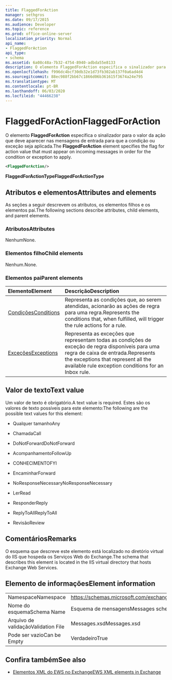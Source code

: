 ```yaml
---
title: FlaggedForAction
manager: sethgros
ms.date: 09/17/2015
ms.audience: Developer
ms.topic: reference
ms.prod: office-online-server
localization_priority: Normal
api_name:
- FlaggedForAction
api_type:
- schema
ms.assetid: 6a08c48a-7b32-4754-8940-adbda55e8133
description: O elemento FlaggedForAction especifica o sinalizador para o valor da ação que deve aparecer nas mensagens de entrada para que a condição ou exceção seja aplicada.
ms.openlocfilehash: f996dc4bcf30db32e1d73fb302ab137f0a6ad4d4
ms.sourcegitcommit: 88ec988f2bb67c1866d06b361615f3674a24e795
ms.translationtype: MT
ms.contentlocale: pt-BR
ms.lasthandoff: 06/03/2020
ms.locfileid: "44466238"
---
```

# <a name="flaggedforaction"></a><span data-ttu-id="cd9db-103">FlaggedForAction</span><span class="sxs-lookup"><span data-stu-id="cd9db-103">FlaggedForAction</span></span>

<span data-ttu-id="cd9db-104">O elemento **FlaggedForAction** especifica o sinalizador para o valor da ação que deve aparecer nas mensagens de entrada para que a condição ou exceção seja aplicada.</span><span class="sxs-lookup"><span data-stu-id="cd9db-104">The **FlaggedForAction** element specifies the flag for action value that must appear on incoming messages in order for the condition or exception to apply.</span></span> 
  
```XML
<FlaggedForAction/>
```

 <span data-ttu-id="cd9db-105">**FlaggedForActionType**</span><span class="sxs-lookup"><span data-stu-id="cd9db-105">**FlaggedForActionType**</span></span>
## <a name="attributes-and-elements"></a><span data-ttu-id="cd9db-106">Atributos e elementos</span><span class="sxs-lookup"><span data-stu-id="cd9db-106">Attributes and elements</span></span>

<span data-ttu-id="cd9db-107">As seções a seguir descrevem os atributos, os elementos filhos e os elementos pai.</span><span class="sxs-lookup"><span data-stu-id="cd9db-107">The following sections describe attributes, child elements, and parent elements.</span></span>
  
### <a name="attributes"></a><span data-ttu-id="cd9db-108">Atributos</span><span class="sxs-lookup"><span data-stu-id="cd9db-108">Attributes</span></span>

<span data-ttu-id="cd9db-109">Nenhum</span><span class="sxs-lookup"><span data-stu-id="cd9db-109">None.</span></span>
  
### <a name="child-elements"></a><span data-ttu-id="cd9db-110">Elementos filho</span><span class="sxs-lookup"><span data-stu-id="cd9db-110">Child elements</span></span>

<span data-ttu-id="cd9db-111">Nenhum.</span><span class="sxs-lookup"><span data-stu-id="cd9db-111">None.</span></span>
  
### <a name="parent-elements"></a><span data-ttu-id="cd9db-112">Elementos pai</span><span class="sxs-lookup"><span data-stu-id="cd9db-112">Parent elements</span></span>

|<span data-ttu-id="cd9db-113">**Elemento**</span><span class="sxs-lookup"><span data-stu-id="cd9db-113">**Element**</span></span>|<span data-ttu-id="cd9db-114">**Descrição**</span><span class="sxs-lookup"><span data-stu-id="cd9db-114">**Description**</span></span>|
|:-----|:-----|
|[<span data-ttu-id="cd9db-115">Condições</span><span class="sxs-lookup"><span data-stu-id="cd9db-115">Conditions</span></span>](conditions.md) <br/> |<span data-ttu-id="cd9db-116">Representa as condições que, ao serem atendidas, acionarão as ações de regra para uma regra.</span><span class="sxs-lookup"><span data-stu-id="cd9db-116">Represents the conditions that, when fulfilled, will trigger the rule actions for a rule.</span></span>  <br/> |
|[<span data-ttu-id="cd9db-117">Exceções</span><span class="sxs-lookup"><span data-stu-id="cd9db-117">Exceptions</span></span>](exceptions.md) <br/> |<span data-ttu-id="cd9db-118">Representa as exceções que representam todas as condições de exceção de regra disponíveis para uma regra de caixa de entrada.</span><span class="sxs-lookup"><span data-stu-id="cd9db-118">Represents the exceptions that represent all the available rule exception conditions for an Inbox rule.</span></span>  <br/> |
   
## <a name="text-value"></a><span data-ttu-id="cd9db-119">Valor de texto</span><span class="sxs-lookup"><span data-stu-id="cd9db-119">Text value</span></span>

<span data-ttu-id="cd9db-120">Um valor de texto é obrigatório.</span><span class="sxs-lookup"><span data-stu-id="cd9db-120">A text value is required.</span></span> <span data-ttu-id="cd9db-121">Estes são os valores de texto possíveis para este elemento:</span><span class="sxs-lookup"><span data-stu-id="cd9db-121">The following are the possible text values for this element:</span></span>
  
- <span data-ttu-id="cd9db-122">Qualquer tamanho</span><span class="sxs-lookup"><span data-stu-id="cd9db-122">Any</span></span>
    
- <span data-ttu-id="cd9db-123">Chamada</span><span class="sxs-lookup"><span data-stu-id="cd9db-123">Call</span></span>
    
- <span data-ttu-id="cd9db-124">DoNotForward</span><span class="sxs-lookup"><span data-stu-id="cd9db-124">DoNotForward</span></span>
    
- <span data-ttu-id="cd9db-125">Acompanhamento</span><span class="sxs-lookup"><span data-stu-id="cd9db-125">FollowUp</span></span>
    
- <span data-ttu-id="cd9db-126">CONHECIMENTO</span><span class="sxs-lookup"><span data-stu-id="cd9db-126">FYI</span></span>
    
- <span data-ttu-id="cd9db-127">Encaminhar</span><span class="sxs-lookup"><span data-stu-id="cd9db-127">Forward</span></span>
    
- <span data-ttu-id="cd9db-128">NoResponseNecessary</span><span class="sxs-lookup"><span data-stu-id="cd9db-128">NoResponseNecessary</span></span>
    
- <span data-ttu-id="cd9db-129">Ler</span><span class="sxs-lookup"><span data-stu-id="cd9db-129">Read</span></span>
    
- <span data-ttu-id="cd9db-130">Responder</span><span class="sxs-lookup"><span data-stu-id="cd9db-130">Reply</span></span>
    
- <span data-ttu-id="cd9db-131">ReplyToAll</span><span class="sxs-lookup"><span data-stu-id="cd9db-131">ReplyToAll</span></span>
    
- <span data-ttu-id="cd9db-132">Revisão</span><span class="sxs-lookup"><span data-stu-id="cd9db-132">Review</span></span>
    
## <a name="remarks"></a><span data-ttu-id="cd9db-133">Comentários</span><span class="sxs-lookup"><span data-stu-id="cd9db-133">Remarks</span></span>

<span data-ttu-id="cd9db-134">O esquema que descreve este elemento está localizado no diretório virtual do IIS que hospeda os Serviços Web do Exchange.</span><span class="sxs-lookup"><span data-stu-id="cd9db-134">The schema that describes this element is located in the IIS virtual directory that hosts Exchange Web Services.</span></span>
  
## <a name="element-information"></a><span data-ttu-id="cd9db-135">Elemento de informações</span><span class="sxs-lookup"><span data-stu-id="cd9db-135">Element information</span></span>

|||
|:-----|:-----|
|<span data-ttu-id="cd9db-136">Namespace</span><span class="sxs-lookup"><span data-stu-id="cd9db-136">Namespace</span></span>  <br/> |https://schemas.microsoft.com/exchange/services/2006/messages  <br/> |
|<span data-ttu-id="cd9db-137">Nome do esquema</span><span class="sxs-lookup"><span data-stu-id="cd9db-137">Schema Name</span></span>  <br/> |<span data-ttu-id="cd9db-138">Esquema de mensagens</span><span class="sxs-lookup"><span data-stu-id="cd9db-138">Messages schema</span></span>  <br/> |
|<span data-ttu-id="cd9db-139">Arquivo de validação</span><span class="sxs-lookup"><span data-stu-id="cd9db-139">Validation File</span></span>  <br/> |<span data-ttu-id="cd9db-140">Messages.xsd</span><span class="sxs-lookup"><span data-stu-id="cd9db-140">Messages.xsd</span></span>  <br/> |
|<span data-ttu-id="cd9db-141">Pode ser vazio</span><span class="sxs-lookup"><span data-stu-id="cd9db-141">Can be Empty</span></span>  <br/> |<span data-ttu-id="cd9db-142">Verdadeiro</span><span class="sxs-lookup"><span data-stu-id="cd9db-142">True</span></span>  <br/> |
   
## <a name="see-also"></a><span data-ttu-id="cd9db-143">Confira também</span><span class="sxs-lookup"><span data-stu-id="cd9db-143">See also</span></span>



- [<span data-ttu-id="cd9db-144">Elementos XML do EWS no Exchange</span><span class="sxs-lookup"><span data-stu-id="cd9db-144">EWS XML elements in Exchange</span></span>](ews-xml-elements-in-exchange.md)

